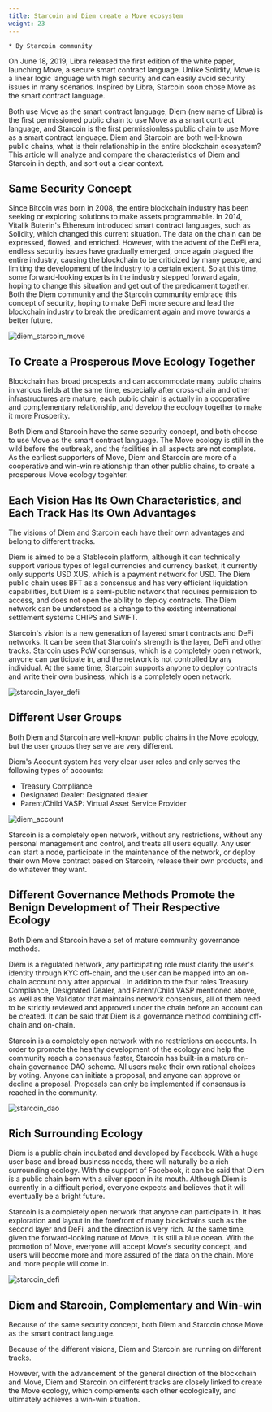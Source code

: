 ```yaml
---
title: Starcoin and Diem create a Move ecosystem
weight: 23
---
```


```
* By Starcoin community
```

On June 18, 2019, Libra released the first edition of the white paper, launching Move, a secure smart contract language. Unlike Solidity, Move is a linear logic language with high security and can easily avoid security issues in many scenarios. Inspired by Libra, Starcoin soon chose Move as the smart contract language. 

Both use Move as the smart contract language, Diem (new name of Libra) is the first permissioned public chain to use Move as a smart contract language, and Starcoin is the first permissionless public chain to use Move as a smart contract language. Diem and Starcoin are both well-known public chains, what is their relationship in the entire blockchain ecosystem? This article will analyze and compare the characteristics of Diem and Starcoin in depth, and sort out a clear context. 

## Same Security Concept 

Since Bitcoin was born in 2008, the entire blockchain industry has been seeking or exploring solutions to make assets programmable. In 2014, Vitalik Buterin's Ethereum introduced smart contract languages, such as Solidity, which changed this current situation. The data on the chain can be expressed, flowed, and enriched. However, with the advent of the DeFi era, endless security issues have gradually emerged, once again plagued the entire industry, causing the blockchain to be criticized by many people, and limiting the development of the industry to a certain extent. So at this time, some forward-looking experts in the industry stepped forward again, hoping to change this situation and get out of the predicament together. Both the Diem community and the Starcoin community embrace this concept of security, hoping to make DeFi more secure and lead the blockchain industry to break the predicament again and move towards a better future. 

![diem_starcoin_move](https://tva1.sinaimg.cn/large/008i3skNly1gxgkri6l75j30p60gcmxf.jpg)

## To Create a Prosperous Move Ecology Together

Blockchain has broad prospects and can accommodate many public chains in various fields at the same time, especially after cross-chain and other infrastructures are mature, each public chain is actually in a cooperative and complementary relationship, and develop the ecology together to make it more Prosperity. 

Both Diem and Starcoin have the same security concept, and both choose to use Move as the smart contract language. The Move ecology is still in the wild before the outbreak, and the facilities in all aspects are not complete. As the earliest supporters of Move, Diem and Starcoin are more of a cooperative and win-win relationship than other public chains, to create a prosperous Move ecology togehter.

## Each Vision Has Its Own Characteristics, and Each Track Has Its Own Advantages 

The visions of Diem and Starcoin each have their own advantages and belong to different tracks.

Diem is aimed to be a Stablecoin platform, although it can technically support various types of legal currencies and currency basket, it currently only supports USD XUS, which is a payment network for USD. The Diem public chain uses BFT as a consensus and has very efficient liquidation capabilities, but Diem is a semi-public network that requires permission to access, and does not open the ability to deploy contracts. The Diem network can be understood as a change to the existing international settlement systems CHIPS and SWIFT.

 Starcoin's vision is a new generation of layered smart contracts and DeFi networks. It can be seen that Starcoin's strength is the layer, DeFi and other tracks. Starcoin uses PoW consensus, which is a completely open network, anyone can participate in, and the network is not controlled by any individual. At the same time, Starcoin supports anyone to deploy contracts and write their own business, which is a completely open network. 

![starcoin_layer_defi](https://tva1.sinaimg.cn/large/008i3skNly1gxgoftkhhcj30u60du3zh.jpg)

## Different User Groups 

Both Diem and Starcoin are well-known public chains in the Move ecology, but the user groups they serve are very different. 

Diem's Account system has very clear user roles and only serves the following types of accounts:      

- Treasury Compliance    
- Designated Dealer: Designated dealer     
- Parent/Child VASP: Virtual Asset Service Provider 

![diem_account](https://tva1.sinaimg.cn/large/008i3skNly1gxgoo3cgybj30qi0jaaaz.jpg)

Starcoin is a completely open network, without any restrictions, without any personal management and control, and treats all users equally. Any user can start a node, participate in the maintenance of the network, or deploy their own Move contract based on Starcoin, release their own products, and do whatever they want.

## Different Governance Methods Promote the Benign Development of Their Respective Ecology 

Both Diem and Starcoin have a set of mature community governance methods. 

Diem is a regulated network, any participating role must clarify the user's identity through KYC off-chain, and the user can  be mapped into an on-chain account only after approval . In addition to the four roles Treasury Compliance, Designated Dealer, and Parent/Child VASP mentioned above, as well as the Validator that maintains network consensus, all of them need to be strictly reviewed and approved under the chain before an account can be created. It can be said that Diem is a governance method combining off-chain and on-chain. 

Starcoin is a completely open network with no restrictions on accounts. In order to promote the healthy development of the ecology and help the community reach a consensus faster, Starcoin has built-in a mature on-chain governance DAO scheme. All users make their own rational choices by voting. Anyone can initiate a proposal, and anyone can approve or decline a proposal. Proposals can only be implemented if consensus is reached in the community. 

![starcoin_dao](https://tva1.sinaimg.cn/large/008i3skNly1gxgpjlcopkj307i048weg.jpg)

## Rich Surrounding Ecology 

Diem is a public chain incubated and developed by Facebook. With a huge user base and broad business needs, there will naturally be a rich surrounding ecology. With the support of Facebook, it can be said that Diem is a public chain born with a silver spoon in its mouth. Although Diem is currently in a difficult period, everyone expects and believes that it will eventually be a bright future.

Starcoin is a completely open network that anyone can participate in. It has exploration and layout in the forefront of many blockchains such as the second layer and DeFi, and the direction is very rich. At the same time, given the forward-looking nature of Move, it is still a blue ocean. With the promotion of Move, everyone will accept Move's security concept, and users will become more and more assured of the data on the chain. More and more people will come in. 

![starcoin_defi](https://tva1.sinaimg.cn/large/008i3skNly1gxgvtb0x52j30u80det9l.jpg)

## Diem and Starcoin, Complementary and Win-win 

Because of the same security concept, both Diem and Starcoin chose Move as the smart contract language. 

Because of the different visions, Diem and Starcoin are running on different tracks. 

However, with the advancement of the general direction of the blockchain and Move, Diem and Starcoin on different tracks are closely linked to create the Move ecology, which complements each other ecologically, and ultimately achieves a win-win situation. 
